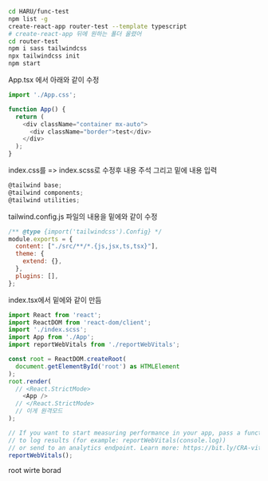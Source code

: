```bash
cd HARU/func-test
npm list -g
create-react-app router-test --template typescript
# create-react-app 뒤에 원하는 폴더 올렸어
cd router-test
npm i sass tailwindcss
npx tailwindcss init
npm start
```

App.tsx 에서  아래와 같이 수정
```js
import './App.css';

function App() {
  return (
    <div className="container mx-auto">
      <div className="border">test</div>  
    </div>
  );
}
```

index.css를 => index.scss로 수정후 내용 주석 그리고 밑에 내용 입력
```js
@tailwind base;
@tailwind components;
@tailwind utilities;
```

tailwind.config.js 파일의 내용을 밑에와 같이 수정
```js
/** @type {import('tailwindcss').Config} */
module.exports = {
  content: ["./src/**/*.{js,jsx,ts,tsx}"],
  theme: {
    extend: {},
  },
  plugins: [],
};
```

index.tsx에서 밑에와 같이 만듬
```js
import React from 'react';
import ReactDOM from 'react-dom/client';
import './index.scss';
import App from './App';
import reportWebVitals from './reportWebVitals';

const root = ReactDOM.createRoot(
  document.getElementById('root') as HTMLElement
);
root.render(
  // <React.StrictMode>
    <App />
  // </React.StrictMode>
  // 이게 원격모드
);

// If you want to start measuring performance in your app, pass a function
// to log results (for example: reportWebVitals(console.log))
// or send to an analytics endpoint. Learn more: https://bit.ly/CRA-vitals
reportWebVitals();
```

root
wirte
borad